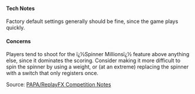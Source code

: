 #### Tech Notes
            
Factory default settings generally should be fine, since the game plays quickly.

#### Concerns
Players tend to shoot for the ï¿½Spinner Millionsï¿½ feature above anything else, since it dominates the scoring. Consider making it more difficult to spin the spinner by using a weight, or (at an extreme) replacing the spinner with a switch that only registers once.

Source: [PAPA/ReplayFX Competition Notes](https://replayfoundation.org/papa/learning-center/director-guide/game-notes/#GameNotes)
